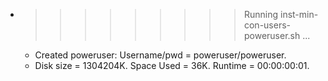 * >>>>>>>>> Running inst-min-con-users-poweruser.sh ...
  * Created poweruser: Username/pwd = poweruser/poweruser.
  * Disk size = 1304204K. Space Used = 36K. Runtime = 00:00:00:01.
